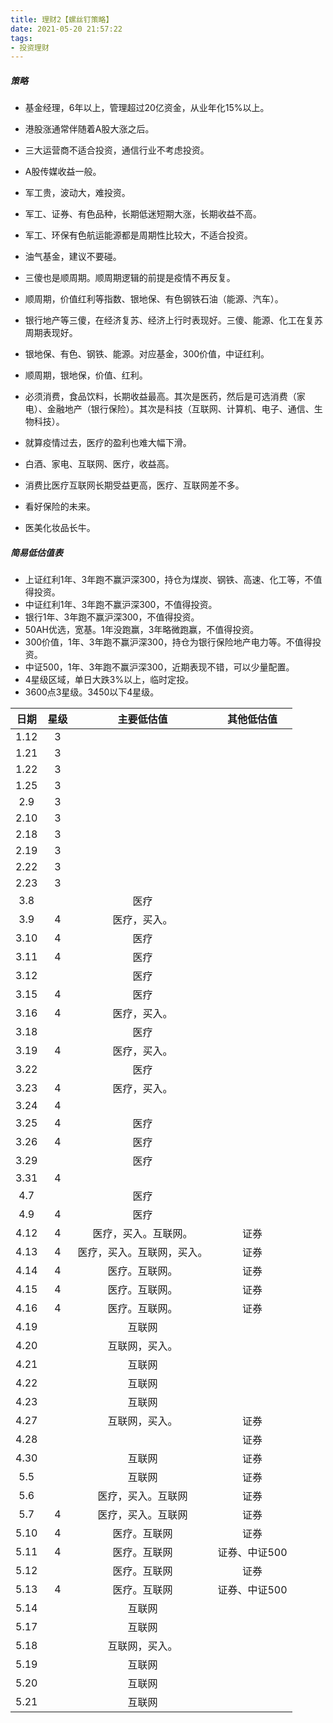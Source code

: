 ```yaml
---
title: 理财2【螺丝钉策略】
date: 2021-05-20 21:57:22
tags:
- 投资理财
---
```


##### 策略

- 基金经理，6年以上，管理超过20亿资金，从业年化15%以上。
- 港股涨通常伴随着A股大涨之后。
- 三大运营商不适合投资，通信行业不考虑投资。
- A股传媒收益一般。
- 军工贵，波动大，难投资。
- 军工、证券、有色品种，长期低迷短期大涨，长期收益不高。
- 军工、环保有色航运能源都是周期性比较大，不适合投资。
- 油气基金，建议不要碰。
- 三傻也是顺周期。顺周期逻辑的前提是疫情不再反复。
- 顺周期，价值红利等指数、银地保、有色钢铁石油（能源、汽车）。
- 银行地产等三傻，在经济复苏、经济上行时表现好。三傻、能源、化工在复苏周期表现好。
- 银地保、有色、钢铁、能源。对应基金，300价值，中证红利。
- 顺周期，银地保，价值、红利。

- 必须消费，食品饮料，长期收益最高。其次是医药，然后是可选消费（家电）、金融地产（银行保险）。其次是科技（互联网、计算机、电子、通信、生物科技）。
- 就算疫情过去，医疗的盈利也难大幅下滑。
- 白酒、家电、互联网、医疗，收益高。
- 消费比医疗互联网长期受益更高，医疗、互联网差不多。
- 看好保险的未来。
- 医美化妆品长牛。

##### 简易低估值表

- 上证红利1年、3年跑不赢沪深300，持仓为煤炭、钢铁、高速、化工等，不值得投资。
- 中证红利1年、3年跑不赢沪深300，不值得投资。
- 银行1年、3年跑不赢沪深300，不值得投资。
- 50AH优选，宽基。1年没跑赢，3年略微跑赢，不值得投资。
- 300价值，1年、3年跑不赢沪深300，持仓为银行保险地产电力等。不值得投资。
- 中证500，1年、3年跑不赢沪深300，近期表现不错，可以少量配置。
- 4星级区域，单日大跌3%以上，临时定投。
- 3600点3星级。3450以下4星级。

|日期|星级|主要低估值|其他低估值|
|:-:|:-:|:-:|:-:|
|1.12|3|||
|1.21|3|||
|1.22|3|||
|1.25|3|||
|2.9|3|||
|2.10|3|||
|2.18|3|||
|2.19|3|||
|2.22|3|||
|2.23|3|||
|3.8||医疗||
|3.9|4|医疗，买入。||
|3.10|4|医疗||
|3.11|4|医疗||
|3.12||医疗||
|3.15|4|医疗||
|3.16|4|医疗，买入。||
|3.18||医疗||
|3.19|4|医疗，买入。||
|3.22||医疗||
|3.23|4|医疗，买入。||
|3.24|4|||
|3.25|4|医疗||
|3.26|4|医疗||
|3.29||医疗||
|3.31|4|||
|4.7||医疗||
|4.9|4|医疗||
|4.12|4|医疗，买入。互联网。|证券|
|4.13|4|医疗，买入。互联网，买入。|证券|
|4.14|4|医疗。互联网。|证券|
|4.15|4|医疗。互联网。|证券|
|4.16|4|医疗。互联网。|证券|
|4.19||互联网||
|4.20||互联网，买入。||
|4.21||互联网||
|4.22||互联网||
|4.23||互联网||
|4.27||互联网，买入。|证券|
|4.28|||证券|
|4.30||互联网|证券|
|5.5||互联网|证券|
|5.6||医疗，买入。互联网|证券|
|5.7|4|医疗，买入。互联网|证券|
|5.10|4|医疗。互联网|证券|
|5.11|4|医疗。互联网|证券、中证500|
|5.12||医疗。互联网|证券|
|5.13|4|医疗。互联网|证券、中证500|
|5.14||互联网||
|5.17||互联网||
|5.18||互联网，买入。||
|5.19||互联网||
|5.20||互联网||
|5.21||互联网||

